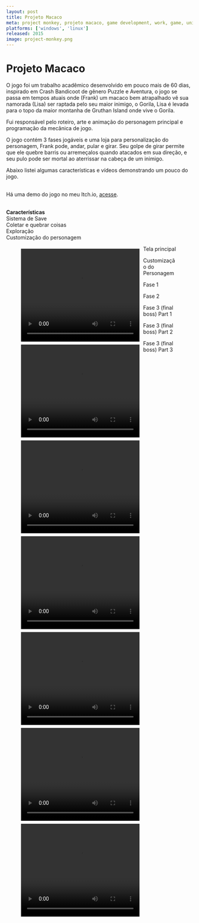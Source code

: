 ```yaml
---
layout: post
title: Projeto Macaco
meta: project monkey, projeto macaco, game development, work, game, unity
platforms: ['windows', 'linux']
released: 2015
image: project-monkey.png
---
```


# Projeto Macaco #

<p>O jogo foi um trabalho acadêmico desenvolvido em pouco mais de 60 dias, inspirado em Crash Bandicoot de gênero Puzzle e Aventura, o jogo se passa em tempos atuais onde (Frank) um macaco bem atrapalhado vê sua namorada (Lisa) ser raptada pelo seu maior inimigo, o Gorila, Lisa é levada para o topo da maior montanha de Gruthan Island onde vive o Gorila.</p>

<p>Fui responsável pelo roteiro, arte e animação do personagem principal e programação da mecânica de jogo.</p>

<p>O jogo contém 3 fases jogáveis e uma loja para personalização do personagem, Frank pode, andar, pular e girar. Seu golpe de girar permite que ele quebre barris ou arremeçalos quando atacados em sua direção, e seu pulo pode ser mortal ao aterrissar na cabeça de um inimigo.</p>

Abaixo listei algumas características e vídeos demonstrando um pouco do jogo.<br><br>

Há uma demo do jogo no meu Itch.io, <a href="https://yuriwithowsky.itch.io" target="_blank">acesse</a>.<br><br>

<b>Características</b><br>
Sistema de Save<br>
Coletar e quebrar coisas<br>
Exploração<br>
Customização do personagem<br>


<figure>
    <video width="320" height="250" style="float:left;margin: 8px 10px 0 0" controls>
      <source src="http://yuriwithowsky.github.io/video/MAinScene.mp4" type="video/mp4">
    </video>
    <figcaption>Tela principal</figcaption>
</figure>

<figure>
    <video width="320" height="250" style="float:left;margin: 8px 10px 0 0" controls>
      <source src="http://yuriwithowsky.github.io/video/CustomScene.mp4" type="video/mp4">
    </video>
      <figcaption>Customização do Personagem</figcaption>
</figure>

<figure>
    <video width="320" height="250" style="float:left;margin: 8px 10px 0 0" controls>
      <source src="http://yuriwithowsky.github.io/video/Fase1Scene.mp4" type="video/mp4">
    </video>
  <figcaption>Fase 1</figcaption>
</figure>

<figure>
    <video width="320" height="250" style="float:left;margin: 8px 10px 0 0" controls>
      <source src="http://yuriwithowsky.github.io/video/Fase2Scene.mp4" type="video/mp4">
    </video>
  <figcaption>Fase 2</figcaption>
</figure>

<figure>
    <video width="320" height="250" style="float:left;margin: 8px 10px 0 0" controls>
      <source src="http://yuriwithowsky.github.io/video/Fase3pt1.mp4" type="video/mp4">
    </video>
  <figcaption>Fase 3 (final boss) Part 1</figcaption>
</figure>

<figure>
    <video width="320" height="250" style="float:left;margin: 8px 10px 0 0" controls>
      <source src="http://yuriwithowsky.github.io/video/Fase3pt2.mp4" type="video/mp4">
    </video>
  <figcaption>Fase 3 (final boss) Part 2</figcaption>
</figure>

<figure>
    <video width="320" height="250" style="float:left;margin: 8px 10px 0 0" controls>
      <source src="http://yuriwithowsky.github.io/video/Fase3pt3.mp4" type="video/mp4">
    </video>
  <figcaption>Fase 3 (final boss) Part 3</figcaption>
</figure>
